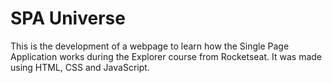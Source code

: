 # SPA Universe

This is the development of a webpage to learn how the Single Page Application works during the Explorer course from Rocketseat. It was made using HTML, CSS and JavaScript.
